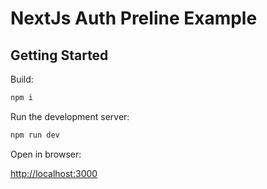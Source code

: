 # NextJs Auth Preline Example

## Getting Started

Build:

```bash
npm i
```

Run the development server:

```bash
npm run dev
```

Open in browser:

[http://localhost:3000](http://localhost:3000)

